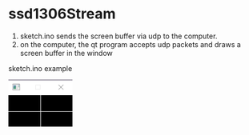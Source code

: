 # ssd1306Stream
1) sketch.ino sends the screen buffer via udp to the computer.
2) on the computer, the qt program accepts udp packets and draws a screen buffer in the window

sketch.ino example

![sketch.ino image](ssd1306Stream.png)
